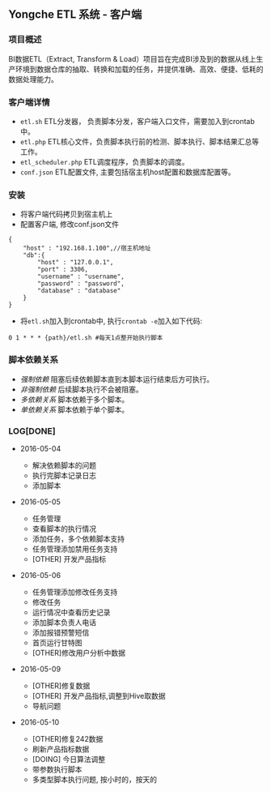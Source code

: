 ## Yongche ETL 系统 - 客户端

### 项目概述
BI数据ETL（Extract, Transform & Load）项目旨在完成BI涉及到的数据从线上生产环境到数据仓库的抽取、转换和加载的任务，并提供准确、高效、便捷、低耗的数据处理能力。

### 客户端详情
- `etl.sh` ETL分发器， 负责脚本分发，客户端入口文件，需要加入到crontab中。
- `etl.php` ETL核心文件，负责脚本执行前的检测、脚本执行、脚本结果汇总等工作。
- `etl_scheduler.php` ETL调度程序，负责脚本的调度。
- `conf.json` ETL配置文件, 主要包括宿主机host配置和数据库配置等。

### 安装
- 将客户端代码拷贝到宿主机上
- 配置客户端, 修改conf.json文件
```
{
    "host" : "192.168.1.100",//宿主机地址
    "db":{
        "host" : "127.0.0.1",
        "port" : 3306, 
        "username" : "username",
        "password" : "password",
        "database" : "database"
    }
}
```
- 将`etl.sh`加入到crontab中, 执行`crontab -e`加入如下代码:
```
0 1 * * * {path}/etl.sh #每天1点整开始执行脚本
```

### 脚本依赖关系
- _强制依赖_ 阻塞后续依赖脚本直到本脚本运行结束后方可执行。
- _非强制依赖_ 后续脚本执行不会被阻塞。
- _多依赖关系_ 脚本依赖于多个脚本。
- _单依赖关系_ 脚本依赖于单个脚本。

### LOG[DONE]
- 2016-05-04
    + 解决依赖脚本的问题
    + 执行完脚本记录日志
    + 添加脚本
- 2016-05-05
    + 任务管理
    + 查看脚本的执行情况
    + 添加任务，多个依赖脚本支持
    + 任务管理添加禁用任务支持
    + [OTHER] 开发产品指标
- 2016-05-06
    + 任务管理添加修改任务支持
    + 修改任务
    + 运行情况中查看历史记录
    + 添加脚本负责人电话
    + 添加报错预警短信
    + 首页运行甘特图
    + [OTHER]修改用户分析中数据


- 2016-05-09
    + [OTHER]修复数据
    + [OTHER] 开发产品指标,调整到Hive取数据
    + 导航问题
- 2016-05-10
    + [OTHER]修复242数据
    + 刷新产品指标数据
    + [DOING] 今日算法调整
    + 带参数执行脚本
    + 多类型脚本执行问题, 按小时的，按天的
